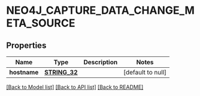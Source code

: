 # NEO4J_CAPTURE_DATA_CHANGE_META_SOURCE

## Properties
Name | Type | Description | Notes
------------ | ------------- | ------------- | -------------
**hostname** | [**STRING_32**](STRING_32.md) |  | [default to null]

[[Back to Model list]](../README.md#documentation-for-models) [[Back to API list]](../README.md#documentation-for-api-endpoints) [[Back to README]](../README.md)


